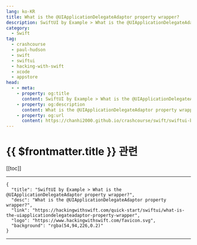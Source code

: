 ```yaml
---
lang: ko-KR
title: What is the @UIApplicationDelegateAdaptor property wrapper?
description: SwiftUI by Example > What is the @UIApplicationDelegateAdaptor property wrapper?
category:
  - Swift
tag: 
  - crashcourse
  - paul-hudson
  - swift
  - swiftui
  - hacking-with-swift
  - xcode
  - appstore
head:
  - - meta:
    - property: og:title
      content: SwiftUI by Example > What is the @UIApplicationDelegateAdaptor property wrapper?
    - property: og:description
      content: What is the @UIApplicationDelegateAdaptor property wrapper?
    - property: og:url
      content: https://chanhi2000.github.io/crashcourse/swift/swiftui-by-example/25-appendix-a/what-is-the-uiapplicationdelegateadaptor-property-wrapper.html
---
```


# {{ $frontmatter.title }} 관련

[[toc]]

---

```component VPCard
{
  "title": "SwiftUI by Example > What is the @UIApplicationDelegateAdaptor property wrapper?",
  "desc": "What is the @UIApplicationDelegateAdaptor property wrapper?",
  "link": "https://hackingwithswift.com/quick-start/swiftui/what-is-the-uiapplicationdelegateadaptor-property-wrapper",
  "logo": "https://www.hackingwithswift.com/favicon.svg",
  "background": "rgba(54,94,226,0.2)"
}
```

---

<TagLinks />